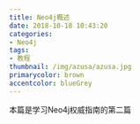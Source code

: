 ```yaml
---
title: Neo4j概述
date: 2018-10-18 10:43:20
categories:
- Neo4j
tags: 
- 教程
thumbnail: /img/azusa/azusa.jpg
primarycolor: brown
accentcolor: blueGrey
---
```


本篇是学习Neo4j权威指南的第二篇


